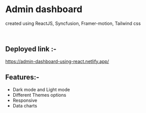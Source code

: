 # Admin dashboard
created using ReactJS, Syncfusion, Framer-motion, Tailwind css

<br/>

## Deployed link  :-

https://admin-dashboard-using-react.netlify.app/

## Features:-
- Dark mode and Light mode
- Different Themes options
- Responsive
- Data charts
